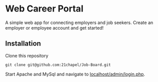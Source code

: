 # Web Career Portal
A simple web app for connecting employers and job seekers. Create an employer or employee account and get started!

## Installation
Clone this repository
```
git clone git@github.com:21chapel/Job-Board.git
```

Start Apache and MySql and navigate to [localhost/admin/login.php](localhost/admin/login.php).
